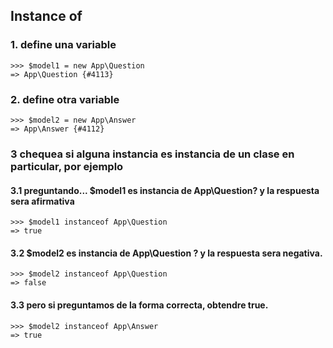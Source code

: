 
## Instance of

### 1. define una variable
    >>> $model1 = new App\Question
    => App\Question {#4113}
### 2. define otra variable
    >>> $model2 = new App\Answer
    => App\Answer {#4112}
### 3 chequea si alguna instancia es instancia de un clase en particular, por ejemplo
#### 3.1 preguntando... $model1 es instancia de App\Question? y la respuesta sera afirmativa
    >>> $model1 instanceof App\Question
    => true
#### 3.2 $model2 es instancia de App\Question ? y la respuesta sera negativa.
    >>> $model2 instanceof App\Question
    => false
#### 3.3 pero si preguntamos de la forma correcta, obtendre true.
    >>> $model2 instanceof App\Answer
    => true